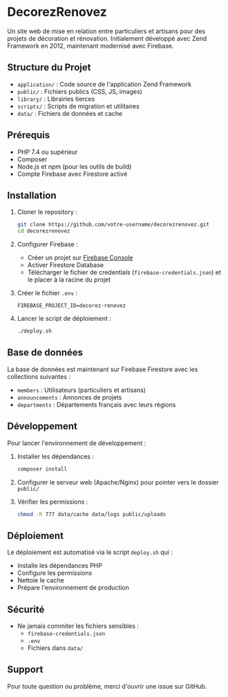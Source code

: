 # DecorezRenovez

Un site web de mise en relation entre particuliers et artisans pour des projets de décoration et rénovation. Initialement développé avec Zend Framework en 2012, maintenant modernisé avec Firebase.

## Structure du Projet

- `application/` : Code source de l'application Zend Framework
- `public/` : Fichiers publics (CSS, JS, images)
- `library/` : Librairies tierces
- `scripts/` : Scripts de migration et utilitaires
- `data/` : Fichiers de données et cache

## Prérequis

- PHP 7.4 ou supérieur
- Composer
- Node.js et npm (pour les outils de build)
- Compte Firebase avec Firestore activé

## Installation

1. Cloner le repository :
   ```bash
   git clone https://github.com/votre-username/decorezrenovez.git
   cd decorezrenovez
   ```

2. Configurer Firebase :
   - Créer un projet sur [Firebase Console](https://console.firebase.google.com)
   - Activer Firestore Database
   - Télécharger le fichier de credentials (`firebase-credentials.json`) et le placer à la racine du projet

3. Créer le fichier `.env` :
   ```
   FIREBASE_PROJECT_ID=decorez-renovez
   ```

4. Lancer le script de déploiement :
   ```bash
   ./deploy.sh
   ```

## Base de données

La base de données est maintenant sur Firebase Firestore avec les collections suivantes :
- `members` : Utilisateurs (particuliers et artisans)
- `announcements` : Annonces de projets
- `departments` : Départements français avec leurs régions

## Développement

Pour lancer l'environnement de développement :

1. Installer les dépendances :
   ```bash
   composer install
   ```

2. Configurer le serveur web (Apache/Nginx) pour pointer vers le dossier `public/`

3. Vérifier les permissions :
   ```bash
   chmod -R 777 data/cache data/logs public/uploads
   ```

## Déploiement

Le déploiement est automatisé via le script `deploy.sh` qui :
- Installe les dépendances PHP
- Configure les permissions
- Nettoie le cache
- Prépare l'environnement de production

## Sécurité

- Ne jamais commiter les fichiers sensibles :
  - `firebase-credentials.json`
  - `.env`
  - Fichiers dans `data/`

## Support

Pour toute question ou problème, merci d'ouvrir une issue sur GitHub.
